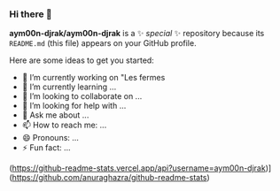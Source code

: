 ### Hi there 👋


**aym00n-djrak/aym00n-djrak** is a ✨ _special_ ✨ repository because its `README.md` (this file) appears on your GitHub profile.

Here are some ideas to get you started:

- 🔭 I’m currently working on "Les fermes
- 🌱 I’m currently learning ...
- 👯 I’m looking to collaborate on ...
- 🤔 I’m looking for help with ...
- 💬 Ask me about ...
- 📫 How to reach me: ...
- 😄 Pronouns: ...
- ⚡ Fun fact: ...

(https://github-readme-stats.vercel.app/api?username=aym00n-djrak)](https://github.com/anuraghazra/github-readme-stats)
